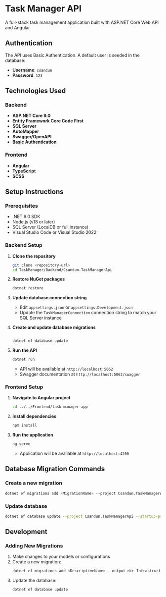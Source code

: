 ﻿# Task Manager API

A full-stack task management application built with ASP.NET Core Web API and Angular.

## Authentication

The API uses Basic Authentication. A default user is seeded in the database:
- **Username**: `csandun`
- **Password**: `123`

## Technologies Used

### Backend
- **ASP.NET Core 9.0**
- **Entity Framework Core Code First**
- **SQL Server**
- **AutoMapper**
- **Swagger/OpenAPI**
- **Basic Authentication**

### Frontend
- **Angular**
- **TypeScript**
- **SCSS**


## Setup Instructions

### Prerequisites
- .NET 9.0 SDK
- Node.js (v18 or later)
- SQL Server (LocalDB or full instance)
- Visual Studio Code or Visual Studio 2022

### Backend Setup

1. **Clone the repository**
   ```bash
   git clone <repository-url>
   cd TaskManager/Backend/Csandun.TaskManagerApi
   ```

2. **Restore NuGet packages**
   ```bash
   dotnet restore
   ```

3. **Update database connection string**
   - Edit `appsettings.json` or `appsettings.Development.json`
   - Update the `TaskManagerConnection` connection string to match your SQL Server instance

4. **Create and update database migrations**
   ```bash
   
   dotnet ef database update
   ```

5. **Run the API**
   ```bash
   dotnet run
   ```
   - API will be available at `http://localhost:5062`
   - Swagger documentation at `http://localhost:5062/swagger`

### Frontend Setup

1. **Navigate to Angular project**
   ```bash
   cd ../../Frontend/task-manager-app
   ```

2. **Install dependencies**
   ```bash
   npm install
   ```

3. **Run the application**
   ```bash
   ng serve
   ```
   - Application will be available at `http://localhost:4200`

## Database Migration Commands

### Create a new migration
```bash
dotnet ef migrations add <MigrationName> --project Csandun.TaskManagerApi --startup-project Csandun.TaskManagerApi --output-dir Infrastructure/Migrations
```

### Update database
```bash
dotnet ef database update --project Csandun.TaskManagerApi --startup-project Csandun.TaskManagerApi
```

## Development

### Adding New Migrations
1. Make changes to your models or configurations
2. Create a new migration:
   ```bash
   dotnet ef migrations add <DescriptiveName> --output-dir Infrastructure/Migrations
   ```
3. Update the database:
   ```bash
   dotnet ef database update
   ```




